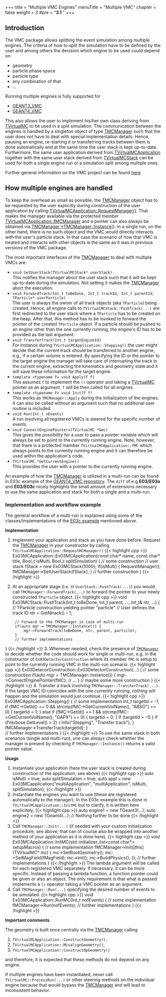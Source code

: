 +++
title = "Multiple VMC Engines"
menuTitle = "Multiple VMC"
chapter = false
weight = 3
#pre = "<b>3.1 </b>"
+++

## Introduction
The VMC package allows splitting the event simulation among multiple engines. The criteria of how to split the simulation have to be defined by the user and among others the decision which engine to be used could depend on

* geometry
* particle phase space
* particle type
* any combination of that
* ...

Running multiple engines is fully supported for

* [GEANT3_VMC](https://github.com/vmc-project/geant3)
* [GEANT4_VMC](https://github.com/vmc-project/geant4_vmc)

This also allows the user to implement his/her own class deriving from [TVirtualMC](https://github.com/vmc-project/vmc/blob/master/source/include/TVirtualMC.h) to be used in a split simulation. The communication between the engines is handled by a singleton object of type [TMCManager](https://github.com/vmc-project/vmc/blob/master/source/include/TVirtualMC.h) such that the user does not have to deal with special implementation details. Hence, pausing an engine, re-starting it or transferring tracks between them is done automatically and at the same time the user stack is kept up-to-date. Furthermore, the same user application derived from [TVirtualMCApplication](https://github.com/vmc-project/vmc/blob/master/source/include/TVirtualMC.h) together with the same user stack derived from [TVirtualMCStack](https://github.com/vmc-project/vmc/blob/master/source/include/TVirtualMC.h) can be used for both a single engine run or a simulation split among multiple ones.

Further general information on the VMC project can be found [here](https://root.cern.ch/vmc)

## How multiple engines are handled
To keep the overhead as small as possible, the [TMCManager](https://github.com/vmc-project/vmc/blob/master/source/include/TMCManager.h) object has to be requested by the user explicitly during construction of the user application by calling [TVirtualMCApplication::RequestManager()](https://github.com/vmc-project/vmc/blob/master/source/include/TVirtualMCApplication.h#L55). That makes the manager available via the protected member [TVirtualMCApplication::fMCManager](https://github.com/vmc-project/vmc/blob/master/source/include/TVirtualMCApplication.h#L155) and a pointer can also always be obtained via [TMCManager \*TMCManager::Instance()](https://github.com/vmc-project/vmc/blob/master/source/include/TMCManager.h#L55). In a single run, on the other hand, there is no such object and the VMC would directly interacts with the user's particle stack. In that case the scenario of how that VMC is treated and interacts with other objects is the same as it was in previous versions of the VMC package.

The most important interfaces of the [TMCManager](https://github.com/vmc-project/vmc/blob/master/source/include/TMCManager.h) to deal with multiple VMCs are:

* `void SetUserStack(TVirtualMCStack* userStack)`  
This notifies the manager about the user stack such that it will be kept up-to-date during the simulation. Not setting it makes the [TMCManager](https://github.com/vmc-project/vmc/blob/master/source/include/TMCManager.h) abort the execution.
* `void ForwardTrack(Int_t toBeDone, Int_t trackId, Int_t parentId, TParticle* userParticle)`  
The user is always the owner of all track objects (aka `TParticle`) being created. Hence, all engine calls to `TVirtualMCStack::PushTrack(...)` are first redirected to the user stack where a `TParticle` has to be created on the heap. After that, this method has to be invoked to forward the pointer of the created `TParticle` object. If a particle should be pushed to an engine other than the one currently running, the engine's ID has to be provided as the last argument.
* `void TransferTrack(Int_t targetEngineId)`  
For instance during `TVirtualMCApplication::Stepping()` the user might decide that the current track should be transferred to another engine, e.g., if a certain volume is entered. By specifying the ID or the pointer to the target engine the manager will take care of interrupting the track in the current engine, extracting the kinematics and geometry state and it will save these information for the target engine.
* `template <typename F> void Apply(F f)`  
This assumes `f` to implement the `()` operator and taking a [TVirtualMC](https://github.com/vmc-project/vmc/blob/master/source/include/TVirtualMC.h) pointer as an argument. `f` will be then called for all engines.
* `template <typename F> void Init(F f)`  
This works as `TMCManager::Apply` during the initialization of the engines. It can also be called without an argument such that no additional user routine is included.
* `void Run(Int_t nEvents)`  
A run involving all registered VMCs is steered for the specific number of events.
* `void ConnectEnginePointers(TVirtualMC *&mc)`  
This gives the possibility for a user to pass a pointer variable which will always be set to point to the currently running engine. Note, however, that there is a protected member `TVirtualMCApplication::fMC` which always points to the currently running engine and it can therefore be used within the application's code.
* `TVirtualMC *GetCurrentEngine()`  
This provides the user with a pointer to the currently running engine.

An example of how the [TMCManager](https://github.com/vmc-project/vmc/blob/master/source/include/TMCManager.h) is utilized in a multi-run can be found in E03c example of the [GEANT4_VMC repository](https://github.com/vmc-project/geant4_vmc/examples/E03/E03c). The `diff` of e.g **E03/E03a** and **E03/E03c** nicely highlights the small amount of extensions necessary to use the same application and stack for both a single and a multi-run.

### Implementation and workflow example
The general workflow of a multi-run is explained using some of the classes/implementations of the [E03c example](https://github.com/vmc-project/geant4_vmc/examples/E03/E03c) mentioned above.

**Implementation**

1. Implement your application and stack as you have done before. Request the [TMCManager](https://github.com/vmc-project/vmc/blob/master/source/include/TMCManager.h) in your constructor by calling `TVirtualMCApplication::RequestMCManager()`
{{< highlight cpp >}}
Ex03MCApplication::Ex03MCApplication(const char* name, const char* title, Bool_t isMulti, Bool_t splitSimulation)
{
        // some construction
        // user stack
        fStack = new Ex03MCStack(1000);
        if(isMulti) {
            RequestManager();
            fMCManager->SetUserStack(fStack);
        }
        // further construction
}
{{< /highlight >}}
2. At an appropriate stage (i.e. in `UserStack::PushTrack(...)`) you would call `TMCManager::ForwardTrack(...)` to forward the pointer to your newly constructed `TParticle` object.
{{< highlight cpp >}}
void Ex03MCStack::PushTrack(Int_t toBeDone, Int_t parent, ..., Int_t& ntr, ...)
{
        // TParticle construction yielding pointer "particle"
        // User defines the track ID
        ntr = GetNtrack() - 1;

        // Forward to the TMCManager in case of multi-run
        if(auto mgr = TMCManager::Instance()) {
            mgr->ForwardTrack(toBeDone, ntr, parent, particle);
        }
        // further implementations
}
{{< /highlight >}}
3. Whenever needed, check the presence of [`TMCManager`](https://github.com/vmc-project/vmc/blob/master/source/include/TMCManager.h) to decide whether the code should work for single or multi-run, e.g. in the constructor of `Ex03DetectorConstruction` where its member `fMC` is setup to point to the currently running VMC in the multi-run scenario.
{{< highlight cpp >}}
Ex03DetecorConstruction::Ex03DetectorConstruction(...)
{
        // some construction
        if(auto mgr = TMCManager::Instance()) {
            mgr->ConnectEnginePointer(fMC);
        // ...
        }
        // maybe some more construction
}
{{< /highlight >}}
4. Transfer a track involving `TMCManager::TransferTrack(...)`. If the target VMC ID coincides with the one currently running, nothing will happen and the simulation would just continue.
{{< highlight cpp >}}
Ex03MCApplication::Stepping()
{
        // some implementation
        Int_t targetId = -1;
        if (fMC->GetId() == 0 && strcmp(fMC->GetCurrentVolName(), "ABSO") == 0) {
            targetId = 1;
        }
        else if (fMC->GetId() == 1 && strcmp(fMC->GetCurrentVolName(), "GAPX") == 0) {
            targetId = 0;
        }
        if (targetId > -1) {
            if (fVerbose.GetLevel() > 2) {
                Info("Stepping", "Transfer track");
            }
            fMCManager->TransferTrack(targetId);
        }   
        // further implementations
}
{{< /highlight >}}
To use the same stack in both scenarios (single and multi-run), one can always check whether the manager is present by checking if `TMCManager::Instance()` returns a valid pointer value.

**Usage**

1. Instantiate your application (here the user stack is created during construction of the application, see above)
{{< highlight cpp >}}
auto isMulti = true;
auto splitSimulation = true;
auto appl = new Ex03MCapplication("multiApplication", "multiApplication", isMulti, splitSimulation);
{{< /highlight >}}
2. Instantiate the engines you want to use (these are registered automatically to the manager). In the E03c example this is done in `TVirtualMCApplication::InitMC` but to clarify, it is written here explicitely,
{{< highlight cpp >}}
auto engine1 = new TGeant3(...);
auto engine2 = new TGeant4(...);
// Nothing further to be done
{{< /highlight >}}
3. Call `TMCManager::Init(...)` (if needed with your custom initialization procedure, see above; that can of course also be wrapped into another method of your application as it is done here),
{{< highlight cpp >}}
void Ex03MCApplication::InitMC(std::initializer_list<const char*> setupMacros)
{
      // some implementation
      fMCManager->Init([this](TVirtualMC* mc) {
        mc->SetRootGeometry();
        mc->SetMagField(fMagField);
        mc->Init();
        mc->BuildPhysics();
      });
      // further implementations
}
{{< /highlight >}}
The lambda argument will be called for each registered VMC separately. If necessary, it can be more specific. Instead of passing a lambda function, a function pointer could be given or also an object. The only requirement is that what is passed implements a `()` operator taking a VMC pointer as an argument.
4. Call `TMCManager::Run(...)` specifying the desired number of events to be simulated.
{{< highlight cpp >}}
void Ex03MCApplication::RunMC(Int_t nofEvents)
{
      // some implementation
      fMCManager->Run(nofEvents);
      // further implementations
}
{{< /highlight >}}

**Important comments**

The geometry is built once centrally via the [TMCManager](https://github.com/vmc-project/vmc/blob/master/source/include/TMCManager.h) calling

1. `TVirtualMCApplication::ConstructGeometry()`,
2. `TVirtualMCApplication::MisalignGeometry()`,
2. `TVirtualMCApplication::ConstructOpGeometry()`

and therefore, it is expected that these methods do not depend on any engine.

If multiple engines have been instantiated, never call `TVirtualMC::ProcessRun(...)` or other steering methods on the individual engine because that would bypass the [TMCManager](https://github.com/vmc-project/vmc/blob/master/source/include/TMCManager.h) and will lead to inconsistent behavior.

